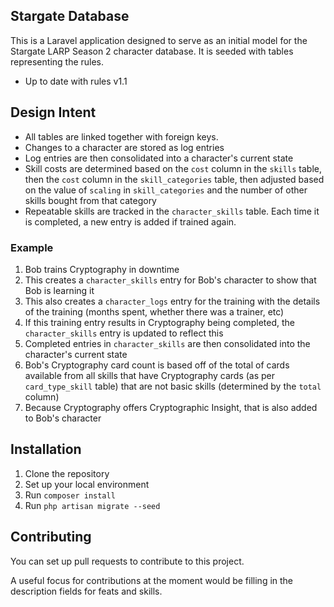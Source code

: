 ## Stargate Database

This is a Laravel application designed to serve as an initial model for the Stargate LARP Season 2 character database.
It is seeded with tables representing the rules.

- Up to date with rules v1.1

## Design Intent

- All tables are linked together with foreign keys.
- Changes to a character are stored as log entries
- Log entries are then consolidated into a character's current state
- Skill costs are determined based on the `cost` column in the `skills` table, then the `cost` column in the `skill_categories` table, then adjusted based on the value of `scaling` in `skill_categories` and the number of other skills bought from that category
- Repeatable skills are tracked in the `character_skills` table. Each time it is completed, a new entry is added if trained again. 

### Example

1. Bob trains Cryptography in downtime
2. This creates a `character_skills` entry for Bob's character to show that Bob is learning it
3. This also creates a `character_logs` entry for the training with the details of the training (months spent, whether there was a trainer, etc)
4. If this training entry results in Cryptography being completed, the `character_skills` entry is updated to reflect this
5. Completed entries in `character_skills` are then consolidated into the character's current state
6. Bob's Cryptography card count is based off of the total of cards available from all skills that have Cryptography cards (as per `card_type_skill` table) that are not basic skills (determined by the `total` column)
7. Because Cryptography offers Cryptographic Insight, that is also added to Bob's character

## Installation

1. Clone the repository
2. Set up your local environment
3. Run `composer install`
4. Run `php artisan migrate --seed`

## Contributing

You can set up pull requests to contribute to this project.

A useful focus for contributions at the moment would be filling in the description fields for feats and skills.
